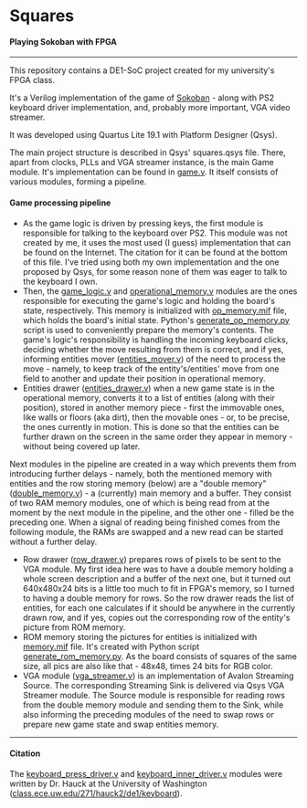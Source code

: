 # Squares
#### Playing Sokoban with FPGA

--------------

This repository contains a DE1-SoC project created for my university's FPGA class.

It's a Verilog implementation of the game of [Sokoban](https://en.wikipedia.org/wiki/Sokoban) - along with PS2 keyboard driver implementation, and, probably more important, VGA video streamer.

It was developed using Quartus Lite 19.1 with Platform Designer (Qsys).

The main project structure is described in Qsys' squares.qsys file. There, apart from clocks, PLLs and VGA streamer instance, is the main Game module. It's implementation can be found in [game.v](https://github.com/Manwi23/Squares/blob/main/game.v). It itself consists of various modules, forming a pipeline.

#### Game processing pipeline
* As the game logic is driven by pressing keys, the first module is responsible for talking to the keyboard over PS2. This module was not created by me, it uses the most used (I guess) implementation that can be found on the Internet. The citation for it can be found at the bottom of this file. I've tried using both my own implementation and the one proposed by Qsys, for some reason none of them was eager to talk to the keyboard I own.
* Then, the [game_logic.v](https://github.com/Manwi23/Squares/blob/main/game_logic.v) and [operational_memory.v](https://github.com/Manwi23/Squares/blob/main/operational_memory.v) modules are the ones responsible for executing the game's logic and holding the board's state, respectively. This memory is initialized with [op_memory.mif](https://github.com/Manwi23/Squares/blob/main/op_memory.mif) file, which holds the board's initial state. Python's [generate_op_memory.py](https://github.com/Manwi23/Squares/blob/main/generate_op_memory.py) script is used to conveniently prepare the memory's contents. The game's logic's responsibility is handling the incoming keyboard clicks, deciding whether the move resulting from them is correct, and if yes, informing entities mover ([entities_mover.v](https://github.com/Manwi23/Squares/blob/main/entities_mover.v)) of the need to process the move - namely, to keep track of the entity's/entities' move from one field to another and update their position in operational memory.
* Entities drawer ([entities_drawer.v](https://github.com/Manwi23/Squares/blob/main/entities_drawer.v)) when a new game state is in the operational memory, converts it to a list of entities (along with their position), stored in another memory piece - first the immovable ones, like walls or floors (aka dirt), then the movable ones - or, to be precise, the ones currently in motion. This is done so that the entities can be further drawn on the screen in the same order they appear in memory - without being covered up later.

Next modules in the pipeline are created in a way which prevents them from introducing further delays - namely, both the mentioned memory with entities and the row storing memory (below) are a "double memory" ([double_memory.v](https://github.com/Manwi23/Squares/blob/main/double_memory.v)) - a (currently) main memory and a buffer. They consist of two RAM memory modules, one of which is being read from at the moment by the next module in the pipeline, and the other one - filled be the preceding one. When a signal of reading being finished comes from the following module, the RAMs are swapped and a new read can be started without a further delay.

* Row drawer ([row_drawer.v](https://github.com/Manwi23/Squares/blob/main/row_drawer.v)) prepares rows of pixels to be sent to the VGA module. My first idea here was to have a double memory holding a whole screen description and a buffer of the next one, but it turned out 640x480x24 bits is a little too much to fit in FPGA's memory, so I turned to having a double memory for rows. So the row drawer reads the list of entities, for each one calculates if it should be anywhere in the currently drawn row, and if yes, copies out the corresponding row of the entity's picture from ROM memory.
* ROM memory storing the pictures for entities is initialized with [memory.mif](https://github.com/Manwi23/Squares/blob/main/memory.mif) file. It's created with Python script [generate_rom_memory.py](https://github.com/Manwi23/Squares/blob/main/generate_rom_memory.py). As the board consists of squares of the same size, all pics are also like that - 48x48, times 24 bits for RGB color.
* VGA module ([vga_streamer.v](https://github.com/Manwi23/Squares/blob/main/vga_streamer.v)) is an implementation of Avalon Streaming Source. The corresponding Streaming Sink is delivered via Qsys VGA Streamer module. The Source module is responsible for reading rows from the double memory module and sending them to the Sink, while also informing the preceding modules of the need to swap rows or prepare new game state and swap entities memory.

------------
#### Citation
The [keyboard_press_driver.v](https://github.com/Manwi23/Squares/blob/main/keyboard_press_driver.v) and [keyboard_inner_driver.v](https://github.com/Manwi23/Squares/blob/main/keyboard_inner_driver.v) modules were written by Dr. Hauck at the University of Washington ([class.ece.uw.edu/271/hauck2/de1/keyboard](https://class.ece.uw.edu/271/hauck2/de1/keyboard)).